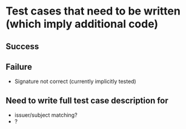 # Test cases that need to be written (which imply additional code)

## Success

## Failure

- Signature not correct (currently implicitly tested)

## Need to write full test case description for

- issuer/subject matching?
- ?
